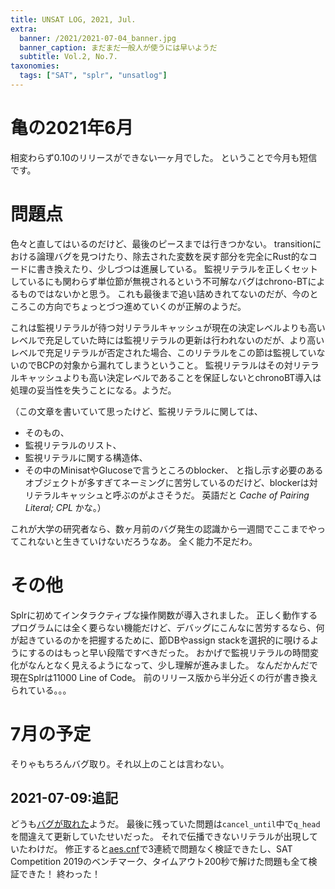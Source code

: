 ```yaml
---
title: UNSAT LOG, 2021, Jul.
extra:
  banner: /2021/2021-07-04_banner.jpg
  banner_caption: まだまだ一般人が使うには早いようだ
  subtitle: Vol.2, No.7.
taxonomies:
  tags: ["SAT", "splr", "unsatlog"]
---
```

# 亀の2021年6月

相変わらず0.10のリリースができない一ヶ月でした。
ということで今月も短信です。

# 問題点

色々と直してはいるのだけど、最後のピースまでは行きつかない。
transitionにおける論理バグを見つけたり、除去された変数を戻す部分を完全にRust的なコードに書き換えたり、少しづつは進展している。
監視リテラルを正しくセットしているにも関わらず単位節が無視されるという不可解なバグはchrono-BTによるものではないかと思う。
これも最後まで追い詰めきれてないのだが、今のところこの方向でちょっとづつ進めていくのが正解のようだ。

これは監視リテラルが待つ対リテラルキャッシュが現在の決定レベルよりも高いレベルで充足していた時には監視リテラルの更新は行われないのだが、より高いレベルで充足リテラルが否定された場合、このリテラルをこの節は監視していないのでBCPの対象から漏れてしまうということ。
監視リテラルはその対リテラルキャッシュよりも高い決定レベルであることを保証しないとchronoBT導入は処理の妥当性を失うことになる。ようだ。

（この文章を書いていて思ったけど、監視リテラルに関しては、
  - そのもの、
  - 監視リテラルのリスト、
  - 監視リテラルに関する構造体、
  - その中のMinisatやGlucoseで言うところのblocker、
と指し示す必要のあるオブジェクトが多すぎてネーミングに苦労しているのだけど、blockerは対リテラルキャッシュと呼ぶのがよさそうだ。
英語だと *Cache of Pairing Literal; CPL* かな。）

これが大学の研究者なら、数ヶ月前のバグ発生の認識から一週間でここまでやってこれないと生きていけないだろうなあ。
全く能力不足だわ。

# その他

Splrに初めてインタラクティブな操作関数が導入されました。
正しく動作するプログラムには全く要らない機能だけど、デバッグにこんなに苦労するなら、何が起きているのかを把握するために、節DBやassign stackを選択的に覗けるようにするのはもっと早い段階ですべきだった。
おかげで監視リテラルの時間変化がなんとなく見えるようになって、少し理解が進みました。
なんだかんだで現在Splrは11000 Line of Code。
前のリリース版から半分近くの行が書き換えられている。。。

# 7月の予定

そりゃもちろんバグ取り。それ以上のことは言わない。

## 2021-07-09:追記

どうも[バグが取れた](https://github.com/shnarazk/splr/issues/117)ようだ。
最後に残っていた問題は`cancel_until`中で`q_head`を間違えて更新していたせいだった。
それで伝播できないリテラルが出現していたわけだ。
修正すると[aes.cnf](https://github.com/shnarazk/splr/pull/88#issuecomment-808834522)で3連続で問題なく検証できたし、SAT Competition 2019のベンチマーク、タイムアウト200秒で解けた問題も全て検証できた！
終わった！
